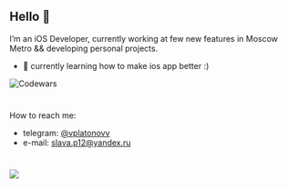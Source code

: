 ## Hello 🙂 

I’m an iOS Developer, currently working at few new features in Moscow Metro && developing personal projects.

 - 📱 currently learning how to make ios app better :)

![Codewars](https://www.codewars.com/users/vplatonovv/badges/large)
#
 How to reach me: 
  - telegram: [@vplatonovv](https://t.me/vplatonovv)
  - e-mail: slava.p12@yandex.ru
#
![](https://komarev.com/ghpvc/?username=vplatonovv&color=brightgreen&style=plastic)
